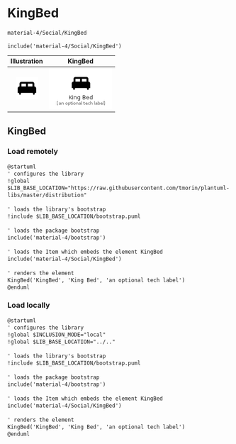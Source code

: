 # KingBed


```text
material-4/Social/KingBed
```

```text
include('material-4/Social/KingBed')
```



| Illustration | KingBed |
| :---: | :---: |
| ![illustration for Illustration](../../material-4/Social/KingBed.png) | ![illustration for KingBed](../../material-4/Social/KingBed.Local.png) |




## KingBed

### Load remotely
```plantuml
@startuml
' configures the library
!global $LIB_BASE_LOCATION="https://raw.githubusercontent.com/tmorin/plantuml-libs/master/distribution"

' loads the library's bootstrap
!include $LIB_BASE_LOCATION/bootstrap.puml

' loads the package bootstrap
include('material-4/bootstrap')

' loads the Item which embeds the element KingBed
include('material-4/Social/KingBed')

' renders the element
KingBed('KingBed', 'King Bed', 'an optional tech label')
@enduml
```

### Load locally
```plantuml
@startuml
' configures the library
!global $INCLUSION_MODE="local"
!global $LIB_BASE_LOCATION="../.."

' loads the library's bootstrap
!include $LIB_BASE_LOCATION/bootstrap.puml

' loads the package bootstrap
include('material-4/bootstrap')

' loads the Item which embeds the element KingBed
include('material-4/Social/KingBed')

' renders the element
KingBed('KingBed', 'King Bed', 'an optional tech label')
@enduml
```

